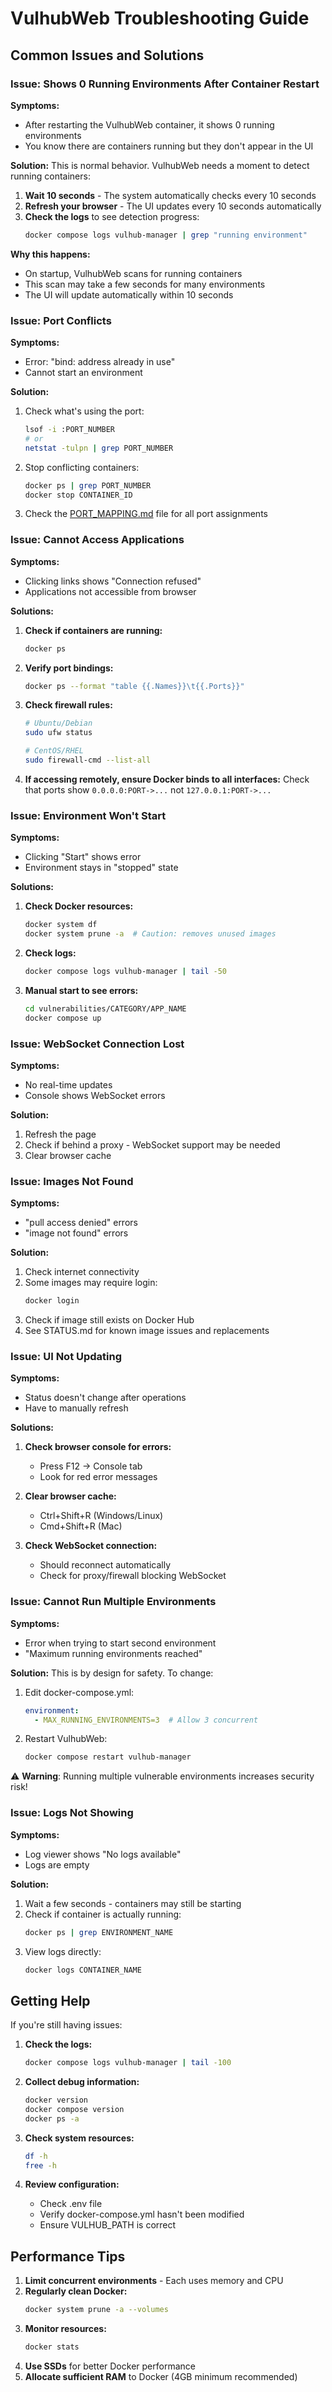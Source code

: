 # VulhubWeb Troubleshooting Guide

## Common Issues and Solutions

### Issue: Shows 0 Running Environments After Container Restart

**Symptoms:**
- After restarting the VulhubWeb container, it shows 0 running environments
- You know there are containers running but they don't appear in the UI

**Solution:**
This is normal behavior. VulhubWeb needs a moment to detect running containers:
1. **Wait 10 seconds** - The system automatically checks every 10 seconds
2. **Refresh your browser** - The UI updates every 10 seconds automatically
3. **Check the logs** to see detection progress:
   ```bash
   docker compose logs vulhub-manager | grep "running environment"
   ```

**Why this happens:**
- On startup, VulhubWeb scans for running containers
- This scan may take a few seconds for many environments
- The UI will update automatically within 10 seconds

### Issue: Port Conflicts

**Symptoms:**
- Error: "bind: address already in use"
- Cannot start an environment

**Solution:**
1. Check what's using the port:
   ```bash
   lsof -i :PORT_NUMBER
   # or
   netstat -tulpn | grep PORT_NUMBER
   ```

2. Stop conflicting containers:
   ```bash
   docker ps | grep PORT_NUMBER
   docker stop CONTAINER_ID
   ```

3. Check the [PORT_MAPPING.md](../vulnerabilities/PORT_MAPPING.md) file for all port assignments

### Issue: Cannot Access Applications

**Symptoms:**
- Clicking links shows "Connection refused"
- Applications not accessible from browser

**Solutions:**

1. **Check if containers are running:**
   ```bash
   docker ps
   ```

2. **Verify port bindings:**
   ```bash
   docker ps --format "table {{.Names}}\t{{.Ports}}"
   ```

3. **Check firewall rules:**
   ```bash
   # Ubuntu/Debian
   sudo ufw status
   
   # CentOS/RHEL
   sudo firewall-cmd --list-all
   ```

4. **If accessing remotely, ensure Docker binds to all interfaces:**
   Check that ports show `0.0.0.0:PORT->...` not `127.0.0.1:PORT->...`

### Issue: Environment Won't Start

**Symptoms:**
- Clicking "Start" shows error
- Environment stays in "stopped" state

**Solutions:**

1. **Check Docker resources:**
   ```bash
   docker system df
   docker system prune -a  # Caution: removes unused images
   ```

2. **Check logs:**
   ```bash
   docker compose logs vulhub-manager | tail -50
   ```

3. **Manual start to see errors:**
   ```bash
   cd vulnerabilities/CATEGORY/APP_NAME
   docker compose up
   ```

### Issue: WebSocket Connection Lost

**Symptoms:**
- No real-time updates
- Console shows WebSocket errors

**Solution:**
1. Refresh the page
2. Check if behind a proxy - WebSocket support may be needed
3. Clear browser cache

### Issue: Images Not Found

**Symptoms:**
- "pull access denied" errors
- "image not found" errors

**Solution:**
1. Check internet connectivity
2. Some images may require login:
   ```bash
   docker login
   ```
3. Check if image still exists on Docker Hub
4. See STATUS.md for known image issues and replacements

### Issue: UI Not Updating

**Symptoms:**
- Status doesn't change after operations
- Have to manually refresh

**Solutions:**

1. **Check browser console for errors:**
   - Press F12 → Console tab
   - Look for red error messages

2. **Clear browser cache:**
   - Ctrl+Shift+R (Windows/Linux)
   - Cmd+Shift+R (Mac)

3. **Check WebSocket connection:**
   - Should reconnect automatically
   - Check for proxy/firewall blocking WebSocket

### Issue: Cannot Run Multiple Environments

**Symptoms:**
- Error when trying to start second environment
- "Maximum running environments reached"

**Solution:**
This is by design for safety. To change:

1. Edit docker-compose.yml:
   ```yaml
   environment:
     - MAX_RUNNING_ENVIRONMENTS=3  # Allow 3 concurrent
   ```

2. Restart VulhubWeb:
   ```bash
   docker compose restart vulhub-manager
   ```

⚠️ **Warning**: Running multiple vulnerable environments increases security risk!

### Issue: Logs Not Showing

**Symptoms:**
- Log viewer shows "No logs available"
- Logs are empty

**Solution:**
1. Wait a few seconds - containers may still be starting
2. Check if container is actually running:
   ```bash
   docker ps | grep ENVIRONMENT_NAME
   ```
3. View logs directly:
   ```bash
   docker logs CONTAINER_NAME
   ```

## Getting Help

If you're still having issues:

1. **Check the logs:**
   ```bash
   docker compose logs vulhub-manager | tail -100
   ```

2. **Collect debug information:**
   ```bash
   docker version
   docker compose version
   docker ps -a
   ```

3. **Check system resources:**
   ```bash
   df -h
   free -h
   ```

4. **Review configuration:**
   - Check .env file
   - Verify docker-compose.yml hasn't been modified
   - Ensure VULHUB_PATH is correct

## Performance Tips

1. **Limit concurrent environments** - Each uses memory and CPU
2. **Regularly clean Docker:**
   ```bash
   docker system prune -a --volumes
   ```
3. **Monitor resources:**
   ```bash
   docker stats
   ```
4. **Use SSDs** for better Docker performance
5. **Allocate sufficient RAM** to Docker (4GB minimum recommended) 